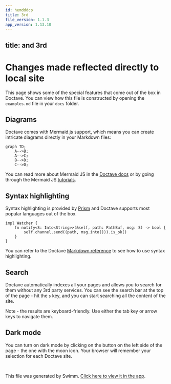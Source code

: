 ```yaml
---
id: hemdddcp
title: 3rd
file_version: 1.1.3
app_version: 1.13.10
---
```


## title: and 3rd

# Changes made reflected directly to local site

This page shows some of the special features that come out of the box in Doctave. You can view how this file is constructed by opening the `examples.md` file in your `docs` folder.

## Diagrams

Doctave comes with Mermaid.js support, which means you can create intricate diagrams directly in your Markdown files:

```
graph TD;
    A-->B;
    A-->C;
    B-->D;
    C-->D;
```

You can read more about Mermaid JS in the [Doctave docs](https://cli.doctave.com/features/mermaid-js) or by going through the Mermaid JS [tutorials](https://mermaid-js.github.io/mermaid/diagrams-and-syntax-and-examples/n00b-syntaxReference.html).

## Syntax highlighting

Syntax highlighting is provided by [Prism](https://prismjs.com/) and Doctave supports most popular languages out of the box.

```
impl Watcher {
    fn notify<S: Into<String>>(&self, path: PathBuf, msg: S) -> bool {
        self.channel.send((path, msg.into())).is_ok()
    }
}
```

You can refer to the Doctave [Markdown reference](https://cli.doctave.com/features/markdown) to see how to use syntax highlighting.

## Search

Doctave automatically indexes all your pages and allows you to search for them without any 3rd party services. You can see the search bar at the top of the page - hit the `s` key, and you can start searching all the content of the site.

Note - the results are keyboard-friendly. Use either the tab key or arrow keys to navigate them.

## Dark mode

You can turn on dark mode by clicking on the button on the left side of the page - the one with the moon icon. Your browser will remember your selection for each Doctave site.

<br/>

This file was generated by Swimm. [Click here to view it in the app](https://swimm-web-app.web.app/repos/Z2l0aHViJTNBJTNBY292aWRwYXNzJTNBJTNBc2h1anV1dQ==/docs/hemdddcp).
